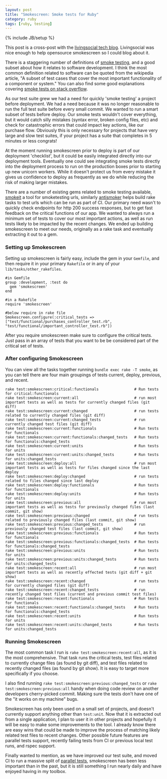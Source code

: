 ```yaml
---
layout: post
title: "Smokescreen: Smoke tests for Ruby"
category: ruby
tags: [ruby, testing]
---
```

{% include JB/setup %}

This post is a cross-post with the [livingsocial tech blog](https://techblog.livingsocial.com/blog/2013/09/19/smokescreen-smoke-tests-for-ruby/). Livingsocial was nice enough to help opensource smokescreen so I could blog about it.

There is a staggering number of definitions of [smoke testing](http://en.wikipedia.org/wiki/Smoke_testing), and a good subset about how it relates to software development. I think the most common definition related to software can be quoted from the wikipedia article, "A subset of test cases that cover the most important functionality of a component or system." You can also find some good explanations covering [smoke tests on stack overflow](http://stackoverflow.com/questions/745192/what-is-a-smoke-testing-and-what-will-it-do-for-me). 

As our test suite grew we had a need for quickly 'smoke testing' a project before deployment. We had a need because it was no longer reasonable to run the full test suite before every small commit. We wanted to run a smart subset of tests before deploy. Our smoke tests wouldn't cover everything, but it would catch silly mistakes (syntax error, broken config files, etc) and check for catastrophic errors that could impact key actions, like our purchase flow. Obviously this is only necessary for projects that have very large and slow test suites, if your project has a suite that completes in 5 minutes or less congrats!

At the moment running smokescreen prior to deploy is part of our deployment 'checklist', but it could be easily integrated directly into our deployment tools. Eventually one could see integrating smoke tests directly into the deployment process to run on the production boxes prior to starting up new unicorn workers. While it doesn't protect us from every mistake it gives us confidence to deploy as frequently as we do while reducing the risk of making larger mistakes.

There are a number of existing gems related to smoke testing available, [smokeit](https://github.com/timonv/smokeit) a tool for smoketesting urls, similarly [antismoker](https://github.com/yyuu/antismoker) helps build rake tasks to test urls which can be run as part of CI. Our primary need wasn't to quickly check endpoints for http 200 success responses, but to get fast feedback on the critical functions of our app. We wanted to always run a minimum set of tests to cover our most important actions, as well as run tests likely to be impacted by the recent changes. We ended up building smokescreen to meet our needs, originally as a rake task and eventually extracting it out to a gem.

### Setting up Smokescreen

Setting up smokescreen is fairly easy, include the gem in your `Gemfile`, and then require it in your primary `Rakefile` or in any of your `lib/tasks/other_rakefiles`.

	#in Gemfile
    group :development, :test do
      gem 'smokescreen'
    end

	#in a Rakefile
    require 'smokescreen'
    
	#below require in rake file
    Smokescreen.configure(:critical_tests => ["test/functional/purchases_controller_test.rb", "test/functional/important_controller_test.rb"])
    
After you require smokescreen make sure to configure the critical tests. Just pass in an array of tests that you want to be be considered part of the critical set of tests. 
    
### After configuring Smokescreen

You can view all the tasks together running `bundle exec rake -T smoke`, as you can tell there are four main groupings of tests current, deploy, previous, and recent. 


	rake test:smokescreen:critical:functionals                # Run tests for critical:functionals
	rake test:smokescreen:current:all                         # run most important tests as well as tests for currently changed files (git diff)
	rake test:smokescreen:current:changed                     # run tests related to currently changed files (git diff)
	rake test:smokescreen:current:changed_tests               # run currently changed test files (git diff)
	rake test:smokescreen:current:functionals                 # Run tests for functionals
	rake test:smokescreen:current:functionals:changed_tests   # Run tests for functionals:changed_tests
	rake test:smokescreen:current:units                       # Run tests for units
	rake test:smokescreen:current:units:changed_tests         # Run tests for units:changed_tests
	rake test:smokescreen:deploy:all                          # run most important tests as well as tests for files changed since the last deploy
	rake test:smokescreen:deploy:changed                      # run tests related to files changed since last deploy
	rake test:smokescreen:deploy:functionals                  # Run tests for functionals
	rake test:smokescreen:deploy:units                        # Run tests for units
	rake test:smokescreen:previous:all                        # run most important tests as well as tests for previously changed files (last commit, git show)
	rake test:smokescreen:previous:changed                    # run tests related to previously changed files (last commit, git show)
	rake test:smokescreen:previous:changed_tests              # run previously changed test files (last commit, git show)
	rake test:smokescreen:previous:functionals                # Run tests for functionals
	rake test:smokescreen:previous:functionals:changed_tests  # Run tests for functionals:changed_tests
	rake test:smokescreen:previous:units                      # Run tests for units
	rake test:smokescreen:previous:units:changed_tests        # Run tests for units:changed_tests
	rake test:smokescreen:recent:all                          # run most important tests as well as recently effected tests (git diff + git show)
	rake test:smokescreen:recent:changed                      # run tests for currently changed files (git diff)
	rake test:smokescreen:recent:changed_tests                # run recently changed test files (current and previous commit test files)
	rake test:smokescreen:recent:functionals                  # Run tests for functionals
	rake test:smokescreen:recent:functionals:changed_tests    # Run tests for functionals:changed_tests
	rake test:smokescreen:recent:units                        # Run tests for units
	rake test:smokescreen:recent:units:changed_tests          # Run tests for units:changed_tests


### Running Smokescreen

The most common task I run is `rake test:smokescreen:recent:all`, as it is the most comprehensive. That task runs the critical tests, test files related to currently change files (as found by git diff), and test files related to recently changed files (as found by git show). It is easy to target more specifically if you choose.

I also find running `rake test:smokescreen:previous:changed_tests` or `rake test:smokescreen:previous:all` handy when doing code review on another developers cherry-picked commit. Making sure the tests don't have one of the "it works on my machine" bugs.

Smokescreen has only been used on a small set of projects, and doesn't currently support anything other than `test:unit`. Now that it is extracted out from a single application, I plan to user it in other projects and hopefully it will be easy to make some improvements to the tool. I already know there are easy wins that could be made to improve the process of matching likely related test files to recent changes. Other possible future features are parallel tests support, recently failing tests from CI or previous local test runs, and rspec support.

Finally wanted to mention, as we have improved our test suite, and moved CI to run a massive split of [parallel tests](https://github.com/grosser/parallel_tests), smokescreen has been less important than in the past, but it is still something I run nearly daily and have enjoyed having in my toolbox.